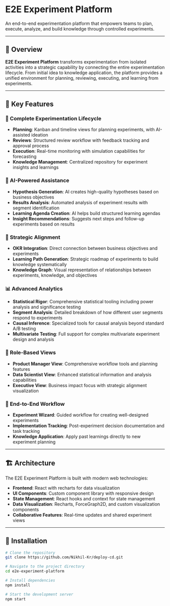 # E2E Experiment Platform

An end-to-end experimentation platform that empowers teams to plan, execute, analyze, and build knowledge through controlled experiments.

---

## 🧠 Overview

**E2E Experiment Platform** transforms experimentation from isolated activities into a strategic capability by connecting the entire experimentation lifecycle. From initial idea to knowledge application, the platform provides a unified environment for planning, reviewing, executing, and learning from experiments.

---

## 🔑 Key Features

### 🧭 Complete Experimentation Lifecycle

- **Planning**: Kanban and timeline views for planning experiments, with AI-assisted ideation  
- **Reviews**: Structured review workflow with feedback tracking and approval process  
- **Execution**: Real-time monitoring with simulation capabilities for forecasting  
- **Knowledge Management**: Centralized repository for experiment insights and learnings  

### 🤖 AI-Powered Assistance

- **Hypothesis Generation**: AI creates high-quality hypotheses based on business objectives  
- **Results Analysis**: Automated analysis of experiment results with segment identification  
- **Learning Agenda Creation**: AI helps build structured learning agendas  
- **Insight Recommendations**: Suggests next steps and follow-up experiments based on results  

### 🎯 Strategic Alignment

- **OKR Integration**: Direct connection between business objectives and experiments  
- **Learning Path Generation**: Strategic roadmap of experiments to build knowledge systematically  
- **Knowledge Graph**: Visual representation of relationships between experiments, knowledge, and objectives  

### 📊 Advanced Analytics

- **Statistical Rigor**: Comprehensive statistical tooling including power analysis and significance testing  
- **Segment Analysis**: Detailed breakdown of how different user segments respond to experiments  
- **Causal Inference**: Specialized tools for causal analysis beyond standard A/B testing  
- **Multivariate Testing**: Full support for complex multivariate experiment design and analysis  

### 👥 Role-Based Views

- **Product Manager View**: Comprehensive workflow tools and planning features  
- **Data Scientist View**: Enhanced statistical information and analysis capabilities  
- **Executive View**: Business impact focus with strategic alignment visualization  

### 🔄 End-to-End Workflow

- **Experiment Wizard**: Guided workflow for creating well-designed experiments  
- **Implementation Tracking**: Post-experiment decision documentation and task tracking  
- **Knowledge Application**: Apply past learnings directly to new experiment planning  

---

## 🏗️ Architecture

The E2E Experiment Platform is built with modern web technologies:

- **Frontend**: React with recharts for data visualization  
- **UI Components**: Custom component library with responsive design  
- **State Management**: React hooks and context for state management  
- **Data Visualization**: Recharts, ForceGraph2D, and custom visualization components  
- **Collaborative Features**: Real-time updates and shared experiment views  

---

## 🚀 Installation

```bash
# Clone the repository
git clone https://github.com/Nikhil-Kr/deploy-cd.git

# Navigate to the project directory
cd e2e-experiment-platform

# Install dependencies
npm install

# Start the development server
npm start